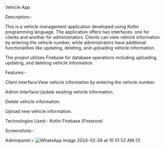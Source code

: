 
Vehicle App 


Description:-

This is a vehicle management application developed using Kotlin programming language. 
The application offers two interfaces: 
one for clients and another for administrators. 
Clients can view vehicle information by entering the vehicle number, while administrators have additional functionalities like updating, deleting, and uploading vehicle information.


The project utilizes Firebase for database operations including uploading, updating, and deleting vehicle information.

Features:-

Client Interface:View vehicle information by entering the vehicle number.


Admin Interface:Update existing vehicle information.


Delete vehicle information.

Upload new vehicle information.


Technologies Used:-
Kotlin
Firebase (Firestore)



Screenshots:-

Adminpanel:=  ![WhatsApp Image 2024-02-26 at 10 01 52 AM (1)](https://github.com/Akshaykomar890/Vehicle_App/assets/146421342/f7222429-da44-41d7-b2dd-5001427f4a07)


